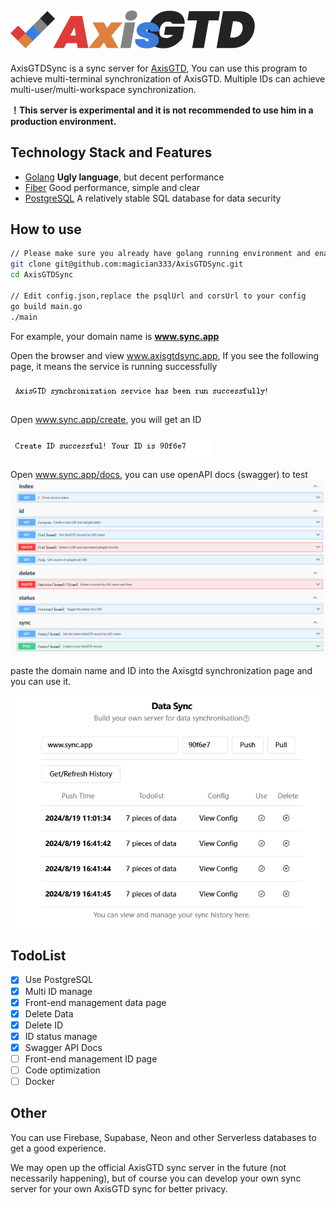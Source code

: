 ![logo](/img/logo.png)
---
AxisGTDSync is a sync server for [AxisGTD](https://github.com/magician333/AxisGTD), You can use this program to achieve multi-terminal synchronization of AxisGTD. Multiple IDs can achieve multi-user/multi-workspace synchronization.

**！This server is experimental and it is not recommended to use him in a production environment.**


## Technology Stack and Features
* [Golang](https://github.com/golang/go) **Ugly language**, but decent performance
* [Fiber](https://github.com/gofiber/fiber) Good performance, simple and clear
* [PostgreSQL](https://www.postgresql.org) A relatively stable SQL database for data security


## How to use
```bash
// Please make sure you already have golang running environment and enable PostgreSQL service
git clone git@github.com:magician333/AxisGTDSync.git
cd AxisGTDSync

// Edit config.json,replace the psqlUrl and corsUrl to your config
go build main.go
./main
```
For example, your domain name is **www.sync.app**

Open the browser and view www.axisgtdsync.app, If you see the following page, it means the service is running successfully

![success](/img/success.png)

Open www.sync.app/create, you will get an ID

![create](/img/create.png)

Open www.sync.app/docs, you can use openAPI docs (swagger) to test
![swagger](/img/swaggerui.png)

paste the domain name and ID into the Axisgtd synchronization page and you can use it.

![syncview](/img/syncview.png)


## TodoList
- [x] Use PostgreSQL
- [x] Multi ID manage
- [x] Front-end management data page
- [x] Delete Data
- [x] Delete ID
- [x] ID status manage
- [x] Swagger API Docs
- [ ] Front-end management ID page
- [ ] Code optimization
- [ ] Docker
  
## Other
You can use Firebase, Supabase, Neon and other Serverless databases to get a good experience.

We may open up the official AxisGTD sync server in the future (not necessarily happening), but of course you can develop your own sync server for your own AxisGTD sync for better privacy.